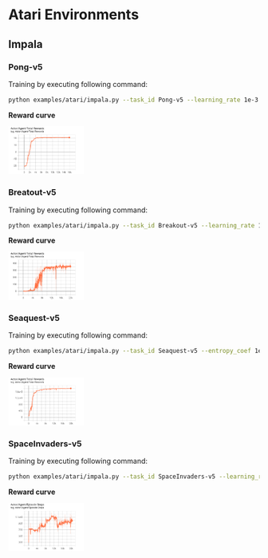 # Atari Environments

## Impala

### Pong-v5

Training by executing following command:

```bash
python examples/atari/impala.py --task_id Pong-v5 --learning_rate 1e-3
```

**Reward curve**

<img src="./results/Pong-v5-reward.png" width="30%">

### Breatout-v5

Training by executing following command:

```bash
python examples/atari/impala.py --task_id Breakout-v5 --learning_rate 1e-3
```

**Reward curve**

<img src="./results/Breakout-v5-reward.png" width="30%">

### Seaquest-v5

Training by executing following command:

```bash
python examples/atari/impala.py --task_id Seaquest-v5 --entropy_coef 1e-4
```

**Reward curve**

<img src="./results/Seaquest-v5-reward.png" width="30%">


### SpaceInvaders-v5

Training by executing following command:

```bash
python examples/atari/impala.py --task_id SpaceInvaders-v5 --learning_rate 1e-3
```

**Reward curve**

<img src="./results/SpaceInvaders-v5-reward.png" width="30%">
